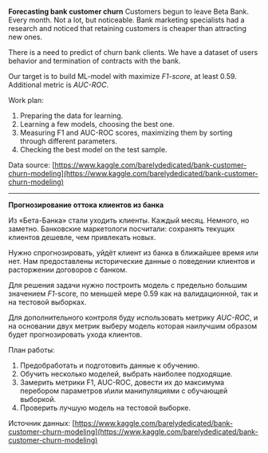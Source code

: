 **Forecasting bank customer churn**
Customers begun to leave Beta Bank. Every month. Not a lot, but noticeable. Bank marketing specialists had a research and noticed that
retaining customers is cheaper than attracting new ones.

There is a need to predict of churn bank clients. We have a dataset of users behavior and termination of contracts with the bank.

Our target is to build ML-model with maximize *F1-score*, at least 0.59. Additional metric is *AUC-ROC*.

Work plan:
1. Preparing the data for learning.
2. Learning a few models, choosing the best one.
3. Measuring F1 and AUC-ROC scores, maximizing them by sorting through different parameters.
4. Checking the best model on the test sample.

Data source: [https://www.kaggle.com/barelydedicated/bank-customer-churn-modeling](https://www.kaggle.com/barelydedicated/bank-customer-churn-modeling)

___
**Прогнозирование оттока клиентов из банка**

Из «Бета-Банка» стали уходить клиенты. Каждый месяц. Немного, но заметно. Банковские маркетологи посчитали: 
сохранять текущих клиентов дешевле, чем привлекать новых.

Нужно спрогнозировать, уйдёт клиент из банка в ближайшее время или нет. Нам предоставлены исторические данные о поведении клиентов 
и расторжении договоров с банком. 

Для решения задачи нужно построить модель с предельно большим значением *F1*-score, по меньшей мере 0.59 как на валидационной, так и на тестовой выборках.

Для дополнительного контроля буду использовать метрику *AUC-ROC*, и на основании двух метрик выберу модель которая наилучшим 
образом будет прогнозировать ухода клиентов.

План работы:
1. Предобработать и подготовить данные к обучению.
2. Обучить несколько моделей, выбрать наиболее подходящие.
3. Замерить метрики F1, AUC-ROC, довести их до максимума перебором параметров и\или манипуляциями с обучающей выборкой.
4. Проверить лучшую модель на тестовой выборке.

Источник данных: [https://www.kaggle.com/barelydedicated/bank-customer-churn-modeling](https://www.kaggle.com/barelydedicated/bank-customer-churn-modeling)
